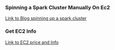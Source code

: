 ### Spinning a Spark Cluster Manually On Ec2

[Link to Blog spinning up a spark cluster](http://insight-data-labs-sd.webflow.io/blog/spinning-up-an-apache-spark-cluster-step-by-step)


### Get EC2 Info

[Link to EC2 price and Info](https://ec2instances.info/?min_memory=8&min_vcpus=4&min_storage=100)